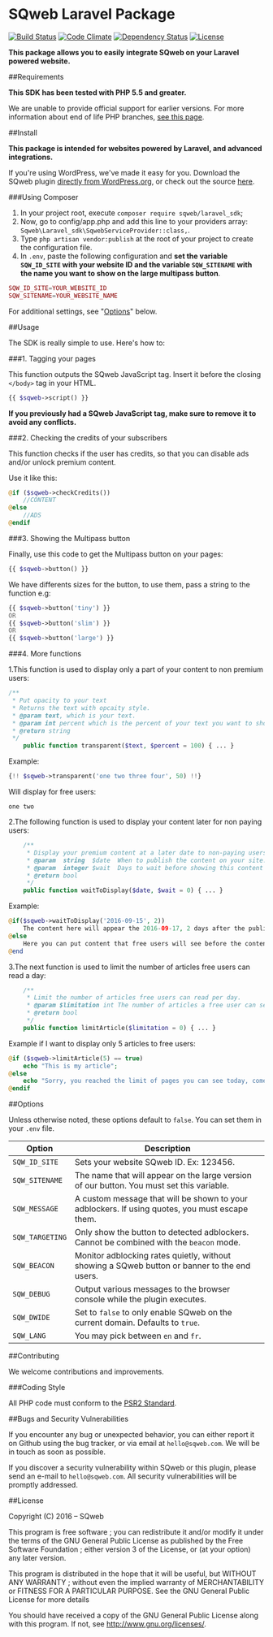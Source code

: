 SQweb Laravel Package
===

[![Build Status](https://travis-ci.org/SQweb-team/SQweb-SDK-Laravel.svg?branch=master)](https://travis-ci.org/SQweb-team/SQweb-SDK-Laravel)
[![Code Climate](https://codeclimate.com/github/SQweb-team/SQweb-SDK-Laravel/badges/gpa.svg)](https://codeclimate.com/github/SQweb-team/SQweb-SDK-Laravel)
[![Dependency Status](https://www.versioneye.com/user/projects/570672f9fcd19a0051854599/badge.svg)](https://www.versioneye.com/user/projects/570672f9fcd19a0051854599)
[![License](https://img.shields.io/badge/license-GPL%20v3-428F7E.svg)](http://opensource.org/licenses/GPL-3.0)

**This package allows you to easily integrate SQweb on your Laravel powered website.**

##Requirements

**This SDK has been tested with PHP 5.5 and greater.**

We are unable to provide official support for earlier versions. For more information about end of life PHP branches, [see this page](http://php.net/supported-versions.php).

##Install

**This package is intended for websites powered by Laravel, and advanced integrations.**

If you're using WordPress, we've made it easy for you. Download the SQweb plugin [directly from WordPress.org](https://wordpress.org/plugins/sqweb/), or check out the source [here](https://github.com/SQweb-team/SQweb-WordPress-Plugin).

###Using Composer

1. In your project root, execute `composer require sqweb/laravel_sdk`;
2. Now, go to config/app.php and add this line to your providers array: `Sqweb\Laravel_sdk\SqwebServiceProvider::class,`.
3. Type `php artisan vendor:publish` at the root of your project to create the configuration file.
4. In `.env`, paste the following configuration and **set the variable `SQW_ID_SITE` with your website ID and the variable `SQW_SITENAME` with the name you want to show on the large multipass button**.

```php
SQW_ID_SITE=YOUR_WEBSITE_ID
SQW_SITENAME=YOUR_WEBSITE_NAME
```

For additional settings, see "[Options](#options)" below.

##Usage

The SDK is really simple to use. Here's how to:

###1. Tagging your pages

This function outputs the SQweb JavaScript tag. Insert it before the closing `</body>` tag in your HTML.

```php
{{ $sqweb->script() }}
```

**If you previously had a SQweb JavaScript tag, make sure to remove it to avoid any conflicts.**

###2. Checking the credits of your subscribers

This function checks if the user has credits, so that you can disable ads and/or unlock premium content.

Use it like this:

```php
@if ($sqweb->checkCredits())
    //CONTENT
@else
    //ADS
@endif
```

###3. Showing the Multipass button

Finally, use this code to get the Multipass button on your pages:

```php
{{ $sqweb->button() }}
```

We have differents sizes for the button, to use them, pass a string to the function e.g:

```php
{{ $sqweb->button('tiny') }}
OR
{{ $sqweb->button('slim') }}
OR
{{ $sqweb->button('large') }}
```

###4. More functions

1.This function is used to display only a part of your content to non premium users:
```php
/**
 * Put opacity to your text
 * Returns the text with opcaity style.
 * @param text, which is your text.
 * @param int percent which is the percent of your text you want to show.
 * @return string
 */
    public function transparent($text, $percent = 100) { ... }
```

Example:
```php
{!! $sqweb->transparent('one two three four', 50) !!}
```
Will display for free users:
```
one two
```

2.The following function is used to display your content later for non paying users:
```php
	/**
	 * Display your premium content at a later date to non-paying users.
	 * @param  string  $date  When to publish the content on your site. It must be an ISO format(YYYY-MM-DD).
	 * @param  integer $wait  Days to wait before showing this content to free users.
	 * @return bool
	 */
	public function waitToDisplay($date, $wait = 0) { ... }
```

Example:
```php
@if($sqweb->waitToDisplay('2016-09-15', 2))
	The content here will appear the 2016-09-17, 2 days after the publication date for non paying users.
@else
	Here you can put content that free users will see before the content above is available for all.
@end
```

3.The next function is used to limit the number of articles free users can read a day:
```php
	/**
     * Limit the number of articles free users can read per day.
     * @param $limitation int The number of articles a free user can see.
     * @return bool
     */
    public function limitArticle($limitation = 0) { ... }
```

Example if I want to display only 5 articles to free users:
```php
@if ($sqweb->limitArticle(5) == true)
	echo "This is my article";
@else
	echo "Sorry, you reached the limit of pages you can see today, come back tomorrow or subscribe to Multipass to get unlimited articles !";
@endif
```

##Options

Unless otherwise noted, these options default to `false`. You can set them in your `.env` file.

|Option|Description
|---|---|
|`SQW_ID_SITE`|Sets your website SQweb ID. Ex: 123456.|
|`SQW_SITENAME`|The name that will appear on the large version of our button. You must set this variable.|
|`SQW_MESSAGE`|A custom message that will be shown to your adblockers. If using quotes, you must escape them.|
|`SQW_TARGETING`|Only show the button to detected adblockers. Cannot be combined with the `beacon` mode.|
|`SQW_BEACON`|Monitor adblocking rates quietly, without showing a SQweb button or banner to the end users.|
|`SQW_DEBUG`|Output various messages to the browser console while the plugin executes.|
|`SQW_DWIDE`|Set to `false` to only enable SQweb on the current domain. Defaults to `true`.|
|`SQW_LANG`|You may pick between `en` and `fr`.|


##Contributing

We welcome contributions and improvements.

###Coding Style

All PHP code must conform to the [PSR2 Standard](http://www.php-fig.org/psr/psr-2/).

##Bugs and Security Vulnerabilities

If you encounter any bug or unexpected behavior, you can either report it on Github using the bug tracker, or via email at `hello@sqweb.com`. We will be in touch as soon as possible.

If you discover a security vulnerability within SQweb or this plugin, please send an e-mail to `hello@sqweb.com`. All security vulnerabilities will be promptly addressed.

##License

Copyright (C) 2016 – SQweb

This program is free software ; you can redistribute it and/or modify it under the terms of the GNU General Public License as published by the Free Software Foundation ; either version 3 of the License, or (at your option) any later version.

This program is distributed in the hope that it will be useful, but WITHOUT ANY WARRANTY ; without even the implied warranty of MERCHANTABILITY or FITNESS FOR A PARTICULAR PURPOSE. See the GNU General Public License for more details

You should have received a copy of the GNU General Public License along with this program. If not, see <http://www.gnu.org/licenses/>.
